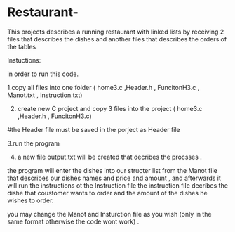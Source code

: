 # Restaurant-

This projects describes a running restaurant with linked lists by receiving 2 files that describes the dishes and another files that describes the orders of the tables

Instuctions:

in order to run this code.

1.copy all files into one folder ( home3.c ,Header.h , FuncitonH3.c , Manot.txt , Instruction.txt)

2. create new C project and copy 3 files into the project (  home3.c ,Header.h , FuncitonH3.c)

#the Header file must be saved in the porject as Header file

3.run the program

4. a new file output.txt will be created that decribes the procsses .

the program will enter the dishes into our structer list from the Manot file that describes our dishes names and price and amount , and afterwards it will run the instructions ot the Instruction file 
 the instruction file decribes the dishe that coustomer wants to order and the amount of the dishes he wishes to order. 

 you may change the Manot and Insturction file as you wish (only in the same format otherwise the code wont work) . 
